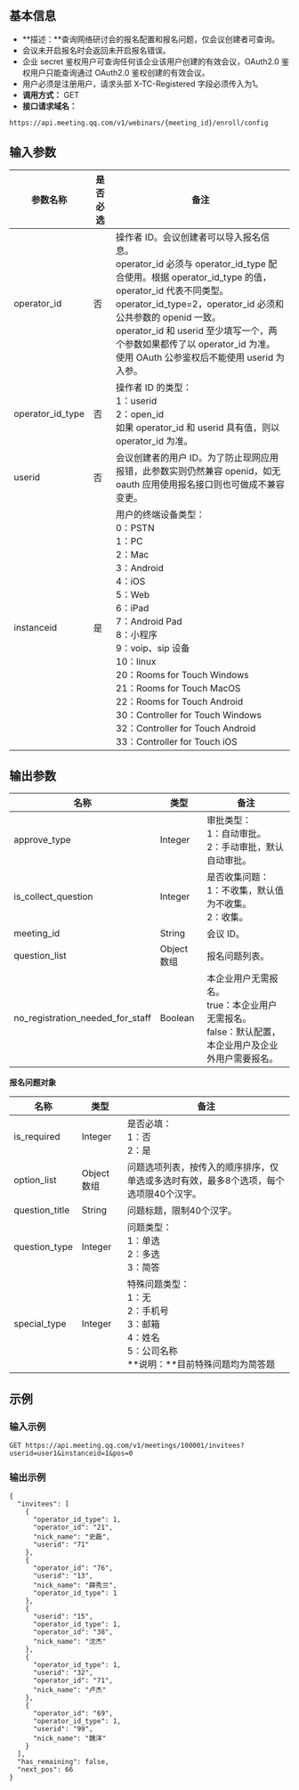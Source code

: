 ## 基本信息
- **描述：**查询网络研讨会的报名配置和报名问题，仅会议创建者可查询。
 - 会议未开启报名时会返回未开启报名错误。
 - 企业 secret 鉴权用户可查询任何该企业该用户创建的有效会议，OAuth2.0 鉴权用户只能查询通过 OAuth2.0 鉴权创建的有效会议。
 - 用户必须是注册用户，请求头部 X-TC-Registered 字段必须传入为1。
- **调用方式：** GET
- **接口请求域名：**
```Plaintext
https://api.meeting.qq.com/v1/webinars/{meeting_id}/enroll/config
```


## 输入参数

| **参数名称** | **是否必选**  | **备注**                                                     |
| ------------ | ------------  | ------------------------------------------------------------ |
| operator_id                | 否   |     操作者 ID。会议创建者可以导入报名信息。<br />operator_id 必须与 operator_id_type 配合使用。根据 operator_id_type 的值，operator_id 代表不同类型。<br />operator_id_type=2，operator_id 必须和公共参数的 openid 一致。<br />operator_id 和 userid 至少填写一个，两个参数如果都传了以 operator_id 为准。<br />使用 OAuth 公参鉴权后不能使用 userid 为入参。                                                     |
| operator_id_type             | 否   | 	操作者 ID 的类型：<br />1：userid<br />2：open_id<br />如果 operator_id 和 userid 具有值，则以 operator_id 为准。                                     |
| userid            | 否  |  	会议创建者的用户 ID。为了防止现网应用报错，此参数实则仍然兼容 openid，如无 oauth 应用使用报名接口则也可做成不兼容变更。  |
| instanceid   | 是           | 用户的终端设备类型：<br>0：PSTN<br>1：PC<br>2：Mac<br>3：Android<br>4：iOS<br>5：Web<br>6：iPad<br>7：Android Pad<br>8：小程序<br>9：voip、sip 设备<br>10：linux<br>20：Rooms for Touch Windows<br>21：Rooms for Touch MacOS<br>22：Rooms for Touch Android<br>30：Controller for Touch Windows<br>32：Controller for Touch Android<br>33：Controller for Touch iOS|

## 输出参数
| **名称**            | **类型**  |  **备注**                                       | 
| ------------------- | --------- | ---------------------------------------------- | 
| approve_type        | Integer   | 审批类型：<br>1：自动审批。<br>2：手动审批，默认自动审批。 | 
| is_collect_question | Integer   |  是否收集问题：<br>1：不收集，默认值为不收集。<br>2：收集。 |      
| meeting_id          | String    | 会议 ID。                                         |      
| question_list       | Object 数组 | 报名问题列表。                                   |
| no_registration_needed_for_staff       | Boolean| 本企业用户无需报名。<br>true：本企业用户无需报名。<br>false：默认配置，本企业用户及企业外用户需要报名。                                |


**报名问题对象**

| **名称**       | **类型**  | **备注**                                                     | 
| -------------- | --------- | ------------------------------------------------------------ | 
| is_required    | Integer   |  是否必填：<br>1：否<br>2：是                                         |  
| option_list    | Object 数组 |  问题选项列表，按传入的顺序排序，仅单选或多选时有效，最多8个选项，每个选项限40个汉字。 |
| question_title | String    | 问题标题，限制40个汉字。                                       |    
| question_type  | Integer   |  问题类型：<br>1：单选<br>2：多选<br>3：简答                             |  
|special_type	 |Integer	 |特殊问题类型：<br>1：无<br>2：手机号<br>3：邮箱<br>4：姓名<br>5：公司名称<br>**说明：**目前特殊问题均为简答题|



## 示例
### 输入示例

```plaintext
GET https://api.meeting.qq.com/v1/meetings/100001/invitees?userid=user1&instanceid=1&pos=0
```


### 输出示例

```plaintext
{
  "invitees": [
    {
      "operator_id_type": 1,
      "operator_id": "21",
      "nick_name": "史磊",
      "userid": "71"
    },
    {
      "operator_id": "76",
      "userid": "13",
      "nick_name": "薛秀兰",
      "operator_id_type": 1
    },
    {
      "userid": "15",
      "operator_id_type": 1,
      "operator_id": "38",
      "nick_name": "沈杰"
    },
    {
      "operator_id_type": 1,
      "userid": "32",
      "operator_id": "71",
      "nick_name": "卢杰"
    },
    {
      "operator_id": "69",
      "operator_id_type": 1,
      "userid": "99",
      "nick_name": "魏洋"
    }
  ],
  "has_remaining": false,
  "next_pos": 66
}
```
